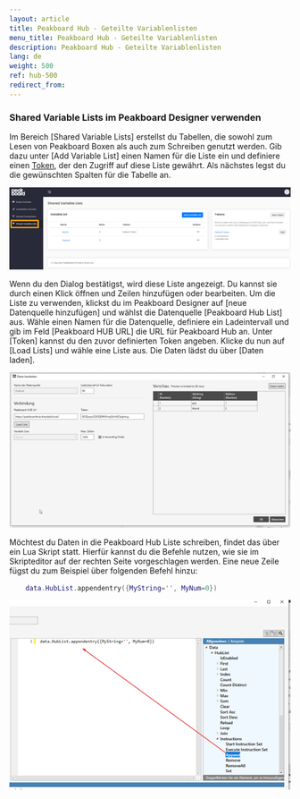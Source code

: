 ```yaml
---
layout: article
title: Peakboard Hub - Geteilte Variablenlisten 
menu_title: Peakboard Hub - Geteilte Variablenlisten 
description: Peakboard Hub - Geteilte Variablenlisten 
lang: de
weight: 500
ref: hub-500
redirect_from:
---
```

### Shared Variable Lists im Peakboard Designer verwenden
Im Bereich [Shared Variable Lists] erstellst du Tabellen, die sowohl zum Lesen von Peakboard Boxen als auch zum Schreiben genutzt werden. 
Gib dazu unter [Add Variable List] einen Namen für die Liste ein und definiere einen [Token](/hub/de-hub_tokens.html), der den Zugriff auf diese Liste gewährt. 
Als nächstes legst du die gewünschten Spalten für die Tabelle an.

![Shared Connections Bild 1](/assets/images/hub/hub_variableslist.png) 

Wenn du den Dialog bestätigst, wird diese Liste angezeigt. 
Du kannst sie durch einen Klick öffnen und Zeilen hinzufügen oder bearbeiten. 
Um die Liste  zu verwenden, klickst du im Peakboard Designer auf [neue Datenquelle hinzufügen] und wählst die Datenquelle [Peakboard Hub List] aus. 
Wähle einen Namen für die Datenquelle, definiere ein Ladeintervall und gib im Feld [Peakboard HUB URL] die URL für Peakboard Hub an. 
Unter [Token] kannst du den zuvor definierten Token angeben.
Klicke du nun auf [Load Lists] und wähle eine Liste aus. 
Die Daten lädst du über [Daten laden].

![Shared Connections Bild 2](/assets/images/hub/hub_variableslist2.png) 

Möchtest du Daten in die Peakboard Hub Liste schreiben, findet das über ein Lua Skript statt. 
Hierfür kannst du die Befehle nutzen, wie sie im Skripteditor auf der rechten Seite vorgeschlagen werden. 
Eine neue Zeile fügst du zum Beispiel über folgenden Befehl hinzu:
```lua
	data.HubList.appendentry({MyString='', MyNum=0})
```

![Shared Connections Bild 3](/assets/images/hub/hub_variableslist3.png)
